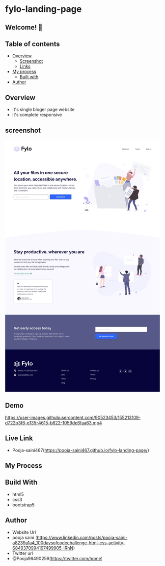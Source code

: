 # fylo-landing-page
## Welcome! 👋

## Table of contents

- [Overview](#overview)
  - [Screenshot](#screenshot)
  - [Links](#links)
- [My process](#my-process)
  - [Built with](#built-with)
- [Author](#author)

## Overview 
- It's single bloger page website
- it's complete responsive 


## screenshot
<img src="https://github.com/Pooja-saini467/fylo-landing-page/blob/master/fylo-landing-page/design/desktop-design.jpg?raw=true">

## Demo


https://user-images.githubusercontent.com/90523453/155213109-d722b3f6-e135-4615-b622-1059de6faa63.mp4

 ## Live Link
- Pooja-saini467(https://pooja-saini467.github.io/fylo-landing-page/)


## My Process
## Build With
- html5
- css3
- bootstrap5

## Author
- Website Url
- pooja saini (https://www.linkedin.com/posts/pooja-saini-a8239a1a4_100daysofcodechallenge-html-css-activity-6849370994197499905-IRhN)
- Twitter url
- @Pooja96490259(https://twitter.com/home)


